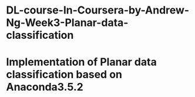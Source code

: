 # DL-course-In-Coursera-by-Andrew-Ng-Week3-Planar-data-classification
# Implementation of Planar data classification based on Anaconda3.5.2 

